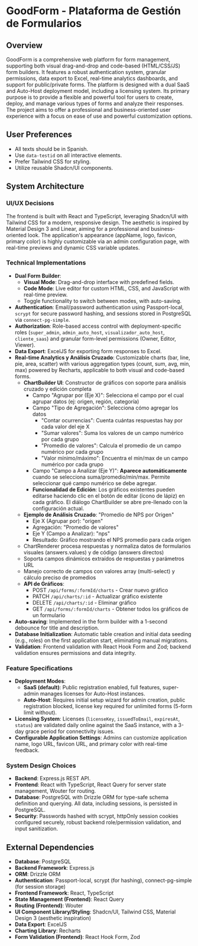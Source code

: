 # GoodForm - Plataforma de Gestión de Formularios

## Overview
GoodForm is a comprehensive web platform for form management, supporting both visual drag-and-drop and code-based (HTML/CSS/JS) form builders. It features a robust authentication system, granular permissions, data export to Excel, real-time analytics dashboards, and support for public/private forms. The platform is designed with a dual SaaS and Auto-Host deployment model, including a licensing system. Its primary purpose is to provide a flexible and powerful tool for users to create, deploy, and manage various types of forms and analyze their responses. The project aims to offer a professional and business-oriented user experience with a focus on ease of use and powerful customization options.

## User Preferences
- All texts should be in Spanish.
- Use `data-testid` on all interactive elements.
- Prefer Tailwind CSS for styling.
- Utilize reusable Shadcn/UI components.

## System Architecture

### UI/UX Decisions
The frontend is built with React and TypeScript, leveraging Shadcn/UI with Tailwind CSS for a modern, responsive design. The aesthetic is inspired by Material Design 3 and Linear, aiming for a professional and business-oriented look. The application's appearance (appName, logo, favicon, primary color) is highly customizable via an admin configuration page, with real-time previews and dynamic CSS variable updates.

### Technical Implementations
- **Dual Form Builder**:
    - **Visual Mode**: Drag-and-drop interface with predefined fields.
    - **Code Mode**: Live editor for custom HTML, CSS, and JavaScript with real-time preview.
    - Toggle functionality to switch between modes, with auto-saving.
- **Authentication**: Email/password authentication using Passport-local, `scrypt` for secure password hashing, and sessions stored in PostgreSQL via `connect-pg-simple`.
- **Authorization**: Role-based access control with deployment-specific roles (`super_admin`, `admin_auto_host`, `visualizador_auto_host`, `cliente_saas`) and granular form-level permissions (Owner, Editor, Viewer).
- **Data Export**: ExcelJS for exporting form responses to Excel.
- **Real-time Analytics y Análisis Cruzado**: Customizable charts (bar, line, pie, area, scatter) with various aggregation types (count, sum, avg, min, max) powered by Recharts, applicable to both visual and code-based forms.
  - **ChartBuilder UI**: Constructor de gráficos con soporte para análisis cruzado y edición completa
    - Campo "Agrupar por (Eje X)": Selecciona el campo por el cual agrupar datos (ej: origen, región, categoría)
    - Campo "Tipo de Agregación": Selecciona cómo agregar los datos
      - "Contar ocurrencias": Cuenta cuántas respuestas hay por cada valor del eje X
      - "Sumar valores": Suma los valores de un campo numérico por cada grupo
      - "Promedio de valores": Calcula el promedio de un campo numérico por cada grupo
      - "Valor mínimo/máximo": Encuentra el min/max de un campo numérico por cada grupo
    - Campo "Campo a Analizar (Eje Y)": **Aparece automáticamente** cuando se selecciona suma/promedio/min/max. Permite seleccionar qué campo numérico se debe agregar.
    - **Funcionalidad de Edición**: Los gráficos existentes pueden editarse haciendo clic en el botón de editar (ícono de lápiz) en cada gráfico. El diálogo ChartBuilder se abre pre-llenado con la configuración actual.
  - **Ejemplo de Análisis Cruzado**: "Promedio de NPS por Origen"
    - Eje X (Agrupar por): "origen" 
    - Agregación: "Promedio de valores"
    - Eje Y (Campo a Analizar): "nps"
    - Resultado: Gráfico mostrando el NPS promedio para cada origen
  - ChartRenderer procesa respuestas y normaliza datos de formularios visuales (answers.values) y de código (answers directos)
  - Soporta campos dinámicos extraídos de respuestas y parámetros URL
  - Manejo correcto de campos con valores array (multi-select) y cálculo preciso de promedios
  - **API de Gráficos**:
    - POST `/api/forms/:formId/charts` - Crear nuevo gráfico
    - PATCH `/api/charts/:id` - Actualizar gráfico existente
    - DELETE `/api/charts/:id` - Eliminar gráfico
    - GET `/api/forms/:formId/charts` - Obtener todos los gráficos de un formulario
- **Auto-saving**: Implemented in the form builder with a 1-second debounce for title and description.
- **Database Initialization**: Automatic table creation and initial data seeding (e.g., roles) on the first application start, eliminating manual migrations.
- **Validation**: Frontend validation with React Hook Form and Zod; backend validation ensures permissions and data integrity.

### Feature Specifications
- **Deployment Modes**:
    - **SaaS (default)**: Public registration enabled, full features, super-admin manages licenses for Auto-Host instances.
    - **Auto-Host**: Requires initial setup wizard for admin creation, public registration blocked, license key required for unlimited forms (5-form limit without).
- **Licensing System**: Licenses (`licenseKey`, `issuedToEmail`, `expiresAt`, `status`) are validated daily online against the SaaS instance, with a 3-day grace period for connectivity issues.
- **Configurable Application Settings**: Admins can customize application name, logo URL, favicon URL, and primary color with real-time feedback.

### System Design Choices
- **Backend**: Express.js REST API.
- **Frontend**: React with TypeScript, React Query for server state management, Wouter for routing.
- **Database**: PostgreSQL with Drizzle ORM for type-safe schema definition and querying. All data, including sessions, is persisted in PostgreSQL.
- **Security**: Passwords hashed with scrypt, httpOnly session cookies configured securely, robust backend role/permission validation, and input sanitization.

## External Dependencies

- **Database**: PostgreSQL
- **Backend Framework**: Express.js
- **ORM**: Drizzle ORM
- **Authentication**: Passport-local, scrypt (for hashing), connect-pg-simple (for session storage)
- **Frontend Framework**: React, TypeScript
- **State Management (Frontend)**: React Query
- **Routing (Frontend)**: Wouter
- **UI Component Library/Styling**: Shadcn/UI, Tailwind CSS, Material Design 3 (aesthetic inspiration)
- **Data Export**: ExcelJS
- **Charting Library**: Recharts
- **Form Validation (Frontend)**: React Hook Form, Zod